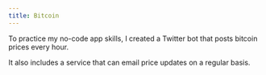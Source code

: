 ```yaml
---
title: Bitcoin
---
```

To practice my no-code app skills, I created a Twitter bot that posts bitcoin prices every hour.

It also includes a service that can email price updates on a regular basis.
